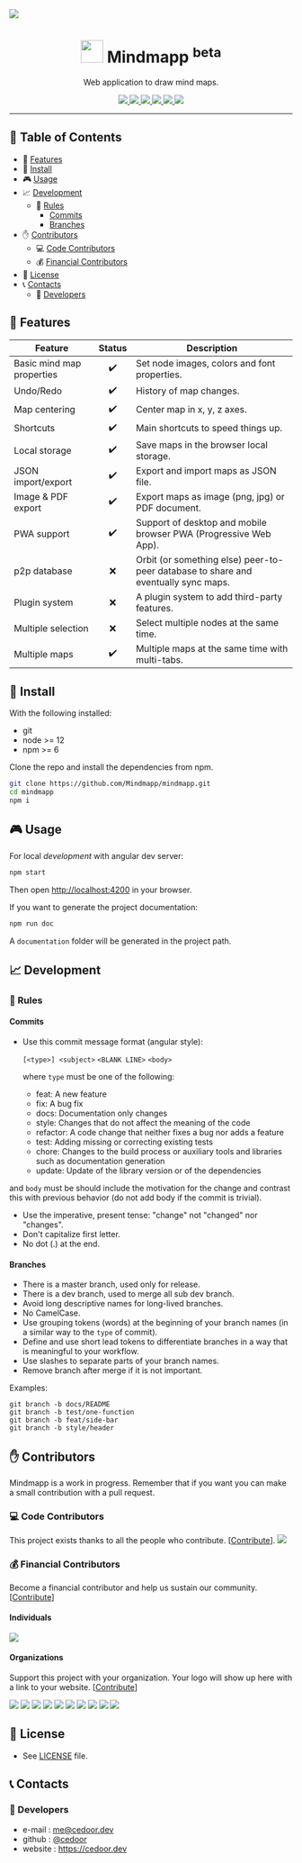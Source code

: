 <a href="https://mindmapp.cedoor.dev" target="_blank">
    <img src="https://raw.githubusercontent.com/Mindmapp/mindmapp/master/src/assets/images/readme-header.png">
</a>

<p align="center">
    <h1 align="center">
        <img width="40" src="https://raw.githubusercontent.com/Mindmapp/mindmapp/master/src/assets/icons/icon-72x72.png">
        Mindmapp <sup>beta</sup>
    </h1>
    <p align="center">Web application to draw mind maps.</p>
</p>
    
<p align="center">
    <a href="https://github.com/Mindmapp" target="_blank">
        <img src="https://img.shields.io/badge/project-Mindmapp-blue.svg?style=flat-square">
    </a>
    <a href="https://opencollective.com/mindmapp" alt="Financial Contributors on Open Collective">
        <img src="https://opencollective.com/mindmapp/all/badge.svg?label=financial+contributors">
    </a>
    <a href="https://gitter.im/mindmapp/community?utm_source=badge&utm_medium=badge&utm_campaign=pr-badge" target="_blank">
        <img src="https://badges.gitter.im/mindmapp/community.svg">
    </a>
    <a href="https://github.com/Mindmapp/mindmapp/blob/master/LICENSE" target="_blank">
        <img src="https://img.shields.io/github/license/mindmapp/mindmapp.svg?style=flat-square">
    </a>
    <a href="https://david-dm.org/mindmapp/mindmapp" target="_blank">
        <img src="https://img.shields.io/david/mindmapp/mindmapp.svg?style=flat-square">
    </a>
    <a href="https://david-dm.org/mindmapp/mindmapp?type=dev" target="_blank">
        <img src="https://img.shields.io/david/dev/mindmapp/mindmapp.svg?style=flat-square">
    </a>
</p>

___

## :paperclip: Table of Contents
- :rocket: [Features](#rocket-features)
- :hammer: [Install](#hammer-install)
- :video_game: [Usage](#video_game-usage)
- :chart_with_upwards_trend: [Development](#chart_with_upwards_trend-development)
  - :scroll: [Rules](#scroll-rules)
    - [Commits](#commits)
    - [Branches](#branches)
- :raised_hand: [Contributors](#raised_hand-contributors)
  - :computer: [Code Contributors](#computer-code-contributors)
  - :moneybag: [Financial Contributors](#moneybag-financial-contributors)
- :page_facing_up: [License](#page_facing_up-license)
- :telephone_receiver: [Contacts](#telephone_receiver-contacts)
  - :boy: [Developers](#boy-developers)

## :rocket: Features

| Feature | Status | Description |
|---------|:------:|-------------|
| Basic mind map properties | :heavy_check_mark: | Set node images, colors and font properties. |
| Undo/Redo | :heavy_check_mark: | History of map changes. |
| Map centering | :heavy_check_mark: | Center map in x, y, z axes. |
| Shortcuts | :heavy_check_mark: | Main shortcuts to speed things up. |
| Local storage | :heavy_check_mark: | Save maps in the browser local storage. |
| JSON import/export | :heavy_check_mark: | Export and import maps as JSON file. |
| Image & PDF export | :heavy_check_mark: | Export maps as image (png, jpg) or PDF document. |
| PWA support | :heavy_check_mark: | Support of desktop and mobile browser PWA (Progressive Web App). |
| p2p database | :x: | Orbit (or something else) peer-to-peer database to share and eventually sync maps. |
| Plugin system | :x: | A plugin system to add third-party features. |
| Multiple selection | :x: | Select multiple nodes at the same time. |
| Multiple maps | :heavy_check_mark: | Multiple maps at the same time with multi-tabs. |

## :hammer: Install

With the following installed:
- git
- node >= 12
- npm >= 6

Clone the repo and install the dependencies from npm.

```bash
git clone https://github.com/Mindmapp/mindmapp.git
cd mindmapp
npm i
```

## :video_game: Usage

For local *development* with angular dev server:

```bash
npm start
```

Then open [http://localhost:4200](http://localhost:4200) in your browser.

If you want to generate the project documentation:

```bash
npm run doc
```

A `documentation` folder will be generated in the project path.

## :chart_with_upwards_trend: Development

### :scroll: Rules

#### Commits

* Use this commit message format (angular style):  

    `[<type>] <subject>`
    `<BLANK LINE>`
    `<body>`

    where `type` must be one of the following:

    - feat: A new feature
    - fix: A bug fix
    - docs: Documentation only changes
    - style: Changes that do not affect the meaning of the code
    - refactor: A code change that neither fixes a bug nor adds a feature
    - test: Adding missing or correcting existing tests
    - chore: Changes to the build process or auxiliary tools and libraries such as documentation generation
    - update: Update of the library version or of the dependencies

and `body` must be should include the motivation for the change and contrast this with previous behavior (do not add body if the commit is trivial). 

* Use the imperative, present tense: "change" not "changed" nor "changes".
* Don't capitalize first letter.
* No dot (.) at the end.

#### Branches

* There is a master branch, used only for release.
* There is a dev branch, used to merge all sub dev branch.
* Avoid long descriptive names for long-lived branches.
* No CamelCase.
* Use grouping tokens (words) at the beginning of your branch names (in a similar way to the `type` of commit).
* Define and use short lead tokens to differentiate branches in a way that is meaningful to your workflow.
* Use slashes to separate parts of your branch names.
* Remove branch after merge if it is not important.

Examples:
    
    git branch -b docs/README
    git branch -b test/one-function
    git branch -b feat/side-bar
    git branch -b style/header

## :raised_hand: Contributors

Mindmapp is a work in progress. Remember that if you want you can make a small contribution with a pull request.

### :computer: Code Contributors

This project exists thanks to all the people who contribute. [[Contribute](CONTRIBUTING.md)].
<a href="https://github.com/Mindmapp/mindmapp/graphs/contributors"><img src="https://opencollective.com/mindmapp/contributors.svg?width=890&button=false" /></a>

### :moneybag: Financial Contributors

Become a financial contributor and help us sustain our community. [[Contribute](https://opencollective.com/mindmapp/contribute)]

#### Individuals

<a href="https://opencollective.com/mindmapp"><img src="https://opencollective.com/mindmapp/individuals.svg?width=890"></a>

#### Organizations

Support this project with your organization. Your logo will show up here with a link to your website. [[Contribute](https://opencollective.com/mindmapp/contribute)]

<a href="https://opencollective.com/mindmapp/organization/0/website"><img src="https://opencollective.com/mindmapp/organization/0/avatar.svg"></a>
<a href="https://opencollective.com/mindmapp/organization/1/website"><img src="https://opencollective.com/mindmapp/organization/1/avatar.svg"></a>
<a href="https://opencollective.com/mindmapp/organization/2/website"><img src="https://opencollective.com/mindmapp/organization/2/avatar.svg"></a>
<a href="https://opencollective.com/mindmapp/organization/3/website"><img src="https://opencollective.com/mindmapp/organization/3/avatar.svg"></a>
<a href="https://opencollective.com/mindmapp/organization/4/website"><img src="https://opencollective.com/mindmapp/organization/4/avatar.svg"></a>
<a href="https://opencollective.com/mindmapp/organization/5/website"><img src="https://opencollective.com/mindmapp/organization/5/avatar.svg"></a>
<a href="https://opencollective.com/mindmapp/organization/6/website"><img src="https://opencollective.com/mindmapp/organization/6/avatar.svg"></a>
<a href="https://opencollective.com/mindmapp/organization/7/website"><img src="https://opencollective.com/mindmapp/organization/7/avatar.svg"></a>
<a href="https://opencollective.com/mindmapp/organization/8/website"><img src="https://opencollective.com/mindmapp/organization/8/avatar.svg"></a>
<a href="https://opencollective.com/mindmapp/organization/9/website"><img src="https://opencollective.com/mindmapp/organization/9/avatar.svg"></a>

## :page_facing_up: License
* See [LICENSE](https://github.com/cedoor/ceditor/blob/master/LICENSE) file.

## :telephone_receiver: Contacts
### :boy: Developers
* e-mail : me@cedoor.dev
* github : [@cedoor](https://github.com/cedoor)
* website : https://cedoor.dev
